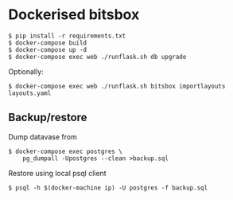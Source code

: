 # Dockerised bitsbox

```console
$ pip install -r requirements.txt
$ docker-compose build
$ docker-compose up -d
$ docker-compose exec web ./runflask.sh db upgrade
```

Optionally:

```console
$ docker-compose exec web ./runflask.sh bitsbox importlayouts layouts.yaml
```

## Backup/restore

Dump datavase from

```console
$ docker-compose exec postgres \
	pg_dumpall -Upostgres --clean >backup.sql
```

Restore using local psql client

```console
$ psql -h $(docker-machine ip) -U postgres -f backup.sql
```
